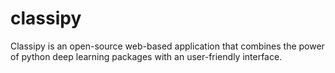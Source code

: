 # classipy
Classipy is an open-source web-based application that combines the power of python deep learning packages with an user-friendly interface.
